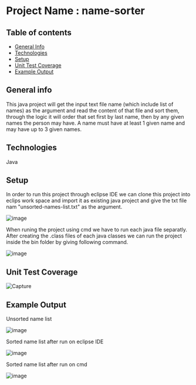 # Project Name : name-sorter
## Table of contents
* [General Info](#general-info)
* [Technologies](#technologies)
* [Setup](#setup)
* [Unit Test Coverage](#setup)
* [Example Output](#example-output)

## General info
This java project will get the input text file name (which include list of names) as the argument and read the content of that file and sort them, through the logic it will order that set first by last name, then by any given names the person may have. A name must have at least 1 given name and may have up to 3 given names.

## Technologies
Java

## Setup
In order to run this project through  eclipse IDE we can clone this project into eclips work space and import it as existing java project and give the txt file nam "unsorted-names-list.txt" as the argument.

![image](https://user-images.githubusercontent.com/30286530/146782331-5bdd0520-3747-4218-8883-4a37520392ea.png)

When runing the project using cmd we have to run each java file separatly. After creating the .class files of each java classes we can run the project inside the bin folder by giving following command.

![image](https://user-images.githubusercontent.com/30286530/146782767-77f71539-b44c-4dfe-9a72-aa6dec346cbf.png)

## Unit Test Coverage

![Capture](https://user-images.githubusercontent.com/30286530/146784868-c3daf6e9-af99-4e8e-a4de-c9aa31b736de.JPG)


## Example Output

Unsorted name list

![image](https://user-images.githubusercontent.com/30286530/146783421-430e7085-5b00-45f8-9fe5-e5ad6ef3f7ef.png)

Sorted name list after run on eclipse IDE

![image](https://user-images.githubusercontent.com/30286530/146784056-18b15008-0e2f-4261-921e-8cc768296986.png)

Sorted name list after run on cmd

![image](https://user-images.githubusercontent.com/30286530/146783643-42fdf1f5-0daf-46f2-90d5-97bb4818be5e.png)
